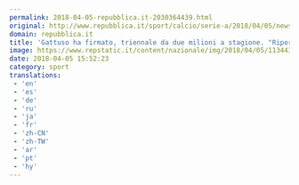 ```yaml
---
permalink: 2018-04-05-repubblica.it-2030364439.html
original: http://www.repubblica.it/sport/calcio/serie-a/2018/04/05/news/gattuso_rinnova-193041217/?rss
domain: repubblica.it
title: 'Gattuso ha firmato, triennale da due milioni a stagione. "Riporterò il Milan in alto"'
image: https://www.repstatic.it/content/nazionale/img/2018/04/05/113443025-975e85ee-350a-4d7e-84fa-ef515d4afe26.jpg
date: 2018-04-05 15:52:23
category: sport
translations: 
 - 'en'
 - 'es'
 - 'de'
 - 'ru'
 - 'ja'
 - 'fr'
 - 'zh-CN'
 - 'zh-TW'
 - 'ar'
 - 'pt'
 - 'hy'
---
```


